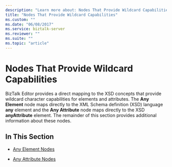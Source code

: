 ```yaml
---
description: "Learn more about: Nodes That Provide Wildcard Capabilities"
title: "Nodes That Provide Wildcard Capabilities"
ms.custom: ""
ms.date: "06/08/2017"
ms.service: biztalk-server
ms.reviewer: ""
ms.suite: ""
ms.topic: "article"
---
```

# Nodes That Provide Wildcard Capabilities
BizTalk Editor provides a direct mapping to the XSD concepts that provide wildcard character capabilities for elements and attributes. The **Any Element** node maps directly to the XML Schema definition (XSD) language **any** element and the **Any Attribute** node maps directly to the XSD **anyAttribute** element. The remainder of this section provides additional information about these nodes.  
  
## In This Section  
  
-   [Any Element Nodes](../core/any-element-nodes.md)  
  
-   [Any Attribute Nodes](../core/any-attribute-nodes.md)

